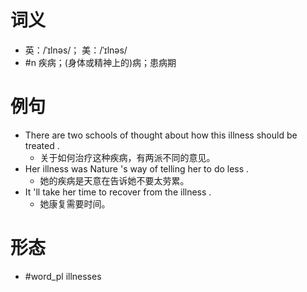 # 词义
- 英：/ˈɪlnəs/； 美：/ˈɪlnəs/
- #n 疾病；(身体或精神上的)病；患病期
# 例句
- There are two schools of thought about how this illness should be treated .
	- 关于如何治疗这种疾病，有两派不同的意见。
- Her illness was Nature 's way of telling her to do less .
	- 她的疾病是天意在告诉她不要太劳累。
- It 'll take her time to recover from the illness .
	- 她康复需要时间。
# 形态
- #word_pl illnesses
